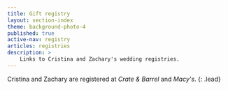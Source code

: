 ```yaml
---
title: Gift registry
layout: section-index
theme: background-photo-4
published: true
active-nav: registry
articles: registries
description: >
    Links to Cristina and Zachary's wedding registries.
---
```

Cristina and Zachary are registered at _Crate & Barrel_ and _Macy's_.
{: .lead}
